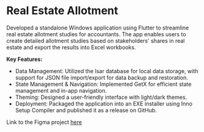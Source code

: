 # Real Estate Allotment

Developed a standalone Windows application using Flutter to streamline real estate allotment studies for accountants. The app enables users to create detailed allotment studies based on stakeholders' shares in real estate and export the results into Excel workbooks.

**Key Features:**
- Data Management: Utilized the Isar database for local data storage, with support for JSON file import/export for data backup and restoration.
- State Management & Navigation: Implemented GetX for efficient state management and in-app navigation.
- Theming: Designed a user-friendly interface with light/dark themes.
- Deployment: Packaged the application into an EXE installer using Inno Setup Compiler and published it as a release on GitHub.

Link to the Figma project [here](https://www.figma.com/design/7nuVdzuveKPIODHlgEUyqE/Real-Estate-Allotment?m=auto&t=BsGcKwU5dFZRu1Yk-1)
